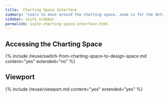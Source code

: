 ```yaml
---
title:  Charting Space Interface
summary: "Learn to move around the charting space, zoom in for the details and zoom out for the bigger picture."
sidebar: suite_sidebar
permalink: suite-charting-space-interface.html
---
```


## Accessing the Charting Space

{% include /reuse/switch-from-charting-space-to-design-space.md content="yes" extended="no" %}

## Viewport

{% include /reuse/viewport.md content="yes" extended="yes" %}

